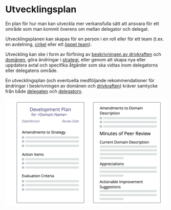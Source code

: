 # Utvecklingsplan

<summary>
En plan för hur man kan utveckla mer verkansfulla sätt att ansvara för ett område som man kommit överens om mellan delegator och delegat.
</summary>

Utvecklingsplanen kan skapas för en person i en roll eller för ett team (t.ex. en avdelning, [cirkel](section:circle) eller ett [öppet team](section:open-team)).

Utveckling kan ske i form av förfining av [beskrivningen av drivkraften](section:describe-organizational-drivers) och [domänen](glossary:domain), göra ändringar i [strategi](glossary:strategy), eller genom att skapa nya eller uppdatera avtal och specifika åtgärder som ska vidtas inom delegatorns eller delegatens område.

En utvecklingsplan (och eventuella medföljande rekommendationer för ändringar i beskrivningen av domänen och [drivkraften](glossary:driver)) kräver samtycke från både [delegaten](glossary:delegatee) och [delegatorn](glossary:delegator).

![En mall för utvecklingsplaner](img/templates/development-plan-template.png)
